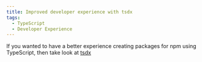 ```yaml
---
title: Improved developer experience with tsdx
tags:
  - TypeScript
  - Developer Experience
---
```


If you wanted to have a better experience creating packages for npm using TypeScript, then take look at [tsdx](https://tsdx.io/)
